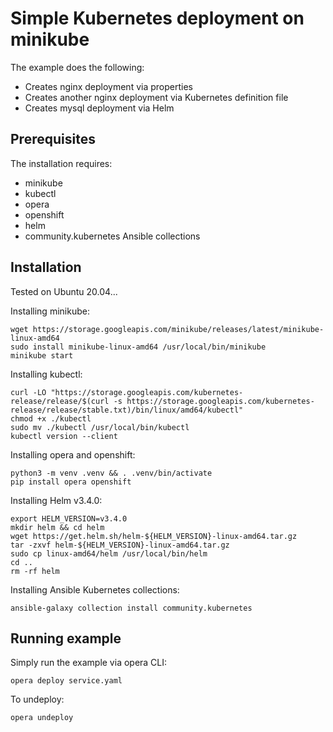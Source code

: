 # Simple Kubernetes deployment on minikube

The example does the following:

- Creates nginx deployment via properties
- Creates another nginx deployment via Kubernetes definition file
- Creates mysql deployment via Helm

## Prerequisites

The installation requires:

- minikube
- kubectl
- opera
- openshift
- helm
- community.kubernetes Ansible collections

## Installation

Tested on Ubuntu 20.04...

Installing minikube:

```
wget https://storage.googleapis.com/minikube/releases/latest/minikube-linux-amd64
sudo install minikube-linux-amd64 /usr/local/bin/minikube
minikube start
``` 

Installing kubectl:

```
curl -LO "https://storage.googleapis.com/kubernetes-release/release/$(curl -s https://storage.googleapis.com/kubernetes-release/release/stable.txt)/bin/linux/amd64/kubectl"
chmod +x ./kubectl
sudo mv ./kubectl /usr/local/bin/kubectl
kubectl version --client
```

Installing opera and openshift:

```
python3 -m venv .venv && . .venv/bin/activate
pip install opera openshift
``` 

Installing Helm v3.4.0:

```
export HELM_VERSION=v3.4.0
mkdir helm && cd helm
wget https://get.helm.sh/helm-${HELM_VERSION}-linux-amd64.tar.gz
tar -zxvf helm-${HELM_VERSION}-linux-amd64.tar.gz
sudo cp linux-amd64/helm /usr/local/bin/helm
cd ..
rm -rf helm
```

Installing Ansible Kubernetes collections:

```
ansible-galaxy collection install community.kubernetes
```

## Running example

Simply run the example via opera CLI:

```
opera deploy service.yaml
```

To undeploy:

```
opera undeploy
```
